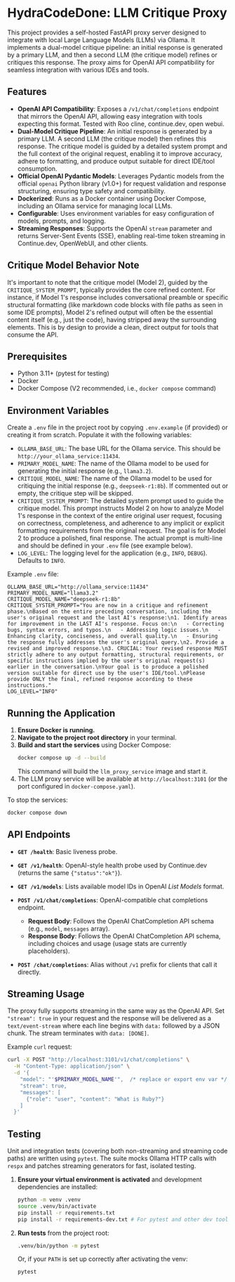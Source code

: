 # HydraCodeDone: LLM Critique Proxy

This project provides a self-hosted FastAPI proxy server designed to integrate with local Large Language Models (LLMs) via Ollama. It implements a dual-model critique pipeline: an initial response is generated by a primary LLM, and then a second LLM (the critique model) refines or critiques this response. The proxy aims for OpenAI API compatibility for seamless integration with various IDEs and tools.

## Features

- **OpenAI API Compatibility**: Exposes a `/v1/chat/completions` endpoint that mirrors the OpenAI API, allowing easy integration with tools expecting this format. Tested with Roo cline, continue.dev, open webui.
- **Dual-Model Critique Pipeline**: An initial response is generated by a primary LLM. A second LLM (the critique model) then refines this response. The critique model is guided by a detailed system prompt and the full context of the original request, enabling it to improve accuracy, adhere to formatting, and produce output suitable for direct IDE/tool consumption.
- **Official OpenAI Pydantic Models**: Leverages Pydantic models from the official `openai` Python library (v1.0+) for request validation and response structuring, ensuring type safety and compatibility.
- **Dockerized**: Runs as a Docker container using Docker Compose, including an Ollama service for managing local LLMs.
- **Configurable**: Uses environment variables for easy configuration of models, prompts, and logging.
- **Streaming Responses**: Supports the OpenAI `stream` parameter and returns Server-Sent Events (SSE), enabling real-time token streaming in Continue.dev, OpenWebUI, and other clients.

## Critique Model Behavior Note

It's important to note that the critique model (Model 2), guided by the `CRITIQUE_SYSTEM_PROMPT`, typically provides the core refined content. For instance, if Model 1's response includes conversational preamble or specific structural formatting (like markdown code blocks with file paths as seen in some IDE prompts), Model 2's refined output will often be the essential content itself (e.g., just the code), having stripped away the surrounding elements. This is by design to provide a clean, direct output for tools that consume the API.

## Prerequisites
- Python 3.11+ (pytest for testing)
- Docker
- Docker Compose (V2 recommended, i.e., `docker compose` command)

## Environment Variables

Create a `.env` file in the project root by copying `.env.example` (if provided) or creating it from scratch. Populate it with the following variables:

- `OLLAMA_BASE_URL`: The base URL for the Ollama service. This should be `http://your_ollama_service:11434`.
- `PRIMARY_MODEL_NAME`: The name of the Ollama model to be used for generating the initial response (e.g., `llama3.2`).
- `CRITIQUE_MODEL_NAME`: The name of the Ollama model to be used for critiquing the initial response (e.g., `deepseek-r1:8b`). If commented out or empty, the critique step will be skipped.
- `CRITIQUE_SYSTEM_PROMPT`: The detailed system prompt used to guide the critique model. This prompt instructs Model 2 on how to analyze Model 1's response in the context of the entire original user request, focusing on correctness, completeness, and adherence to any implicit or explicit formatting requirements from the original request. The goal is for Model 2 to produce a polished, final response. The actual prompt is multi-line and should be defined in your `.env` file (see example below).
- `LOG_LEVEL`: The logging level for the application (e.g., `INFO`, `DEBUG`). Defaults to `INFO`.

Example `.env` file:

```
OLLAMA_BASE_URL="http://ollama_service:11434"
PRIMARY_MODEL_NAME="llama3.2"
CRITIQUE_MODEL_NAME="deepseek-r1:8b"
CRITIQUE_SYSTEM_PROMPT="You are now in a critique and refinement phase.\nBased on the entire preceding conversation, including the user's original request and the last AI's response:\n1. Identify areas for improvement in the LAST AI's response. Focus on:\n   - Correcting bugs, syntax errors, and typos.\n   - Addressing logic issues.\n   - Enhancing clarity, conciseness, and overall quality.\n   - Ensuring the response fully addresses the user's original query.\n2. Provide a revised and improved response.\n3. CRUCIAL: Your revised response MUST strictly adhere to any output formatting, structural requirements, or specific instructions implied by the user's original request(s) earlier in the conversation.\nYour goal is to produce a polished version suitable for direct use by the user's IDE/tool.\nPlease provide ONLY the final, refined response according to these instructions."
LOG_LEVEL="INFO"
```

## Running the Application

1.  **Ensure Docker is running.**
2.  **Navigate to the project root directory** in your terminal.
3.  **Build and start the services** using Docker Compose:
    ```bash
    docker compose up -d --build
    ```
    This command will build the `llm_proxy_service` image and start it.
4.  The LLM proxy service will be available at `http://localhost:3101` (or the port configured in `docker-compose.yaml`).

To stop the services:
```bash
docker compose down
```

## API Endpoints

- **`GET /health`**: Basic liveness probe.
- **`GET /v1/health`**: OpenAI-style health probe used by Continue.dev (returns the same `{"status":"ok"}`).
- **`GET /v1/models`**: Lists available model IDs in OpenAI *List Models* format.

- **`POST /v1/chat/completions`**: OpenAI-compatible chat completions endpoint.
  - **Request Body**: Follows the OpenAI ChatCompletion API schema (e.g., `model`, `messages` array).
  - **Response Body**: Follows the OpenAI ChatCompletion API schema, including choices and usage (usage stats are currently placeholders).
- **`POST /chat/completions`**: Alias without `/v1` prefix for clients that call it directly.

## Streaming Usage

The proxy fully supports streaming in the same way as the OpenAI API. Set `"stream": true` in your request and the response will be delivered as a `text/event-stream` where each line begins with `data:` followed by a JSON chunk. The stream terminates with `data: [DONE]`.

Example `curl` request:

```bash
curl -X POST "http://localhost:3101/v1/chat/completions" \
  -H "Content-Type: application/json" \
  -d '{
    "model": "'$PRIMARY_MODEL_NAME'",  /* replace or export env var */
    "stream": true,
    "messages": [
      {"role": "user", "content": "What is Ruby?"}
    ]
  }'
```

## Testing

Unit and integration tests (covering both non-streaming and streaming code paths) are written using `pytest`. The suite mocks Ollama HTTP calls with `respx` and patches streaming generators for fast, isolated testing.

1.  **Ensure your virtual environment is activated** and development dependencies are installed:
    ```bash
    python -m venv .venv
    source .venv/bin/activate
    pip install -r requirements.txt
    pip install -r requirements-dev.txt # For pytest and other dev tools
    ```
2.  **Run tests** from the project root:
    ```bash
    .venv/bin/python -m pytest
    ```
    Or, if your `PATH` is set up correctly after activating the venv:
    ```bash
    pytest
    ```
